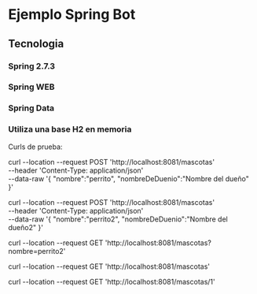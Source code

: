 # Ejemplo Spring Bot 

## Tecnologia

### Spring 2.7.3
### Spring WEB
### Spring Data
### Utiliza una base H2 en memoria

Curls de prueba:

curl --location --request POST 'http://localhost:8081/mascotas' \
--header 'Content-Type: application/json' \
--data-raw '{
"nombre":"perrito",
"nombreDeDuenio":"Nombre del dueño"
}'

curl --location --request POST 'http://localhost:8081/mascotas' \
--header 'Content-Type: application/json' \
--data-raw '{
"nombre":"perrito2",
"nombreDeDuenio":"Nombre del dueño2"
}'

curl --location --request GET 'http://localhost:8081/mascotas?nombre=perrito2'

curl --location --request GET 'http://localhost:8081/mascotas'

curl --location --request GET 'http://localhost:8081/mascotas/1'
